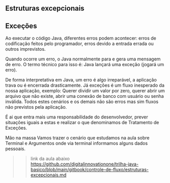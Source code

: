 ## Estruturas excepcionais
## Exceções


Ao executar o código Java, diferentes erros podem acontecer: erros de codificação feitos pelo programador, erros devido a entrada errada ou outros imprevistos.

Quando ocorre um erro, o Java normalmente para e gera uma mensagem de erro. O termo técnico para isso é: Java lançará uma exceção (jogará um erro).

De forma interpretativa em Java, um erro é algo irreparável, a aplicação trava ou é encerrada drasticamente. Já exceções é um fluxo inesperado da nossa aplicação, exemplo: Querer dividir um valor por zero, querer abrir um arquivo que não existe, abrir uma conexão de banco com usuário ou senha inválida. Todos estes cenários e os demais não são erros mas sim fluxos não previstos pela aplicação.

É ai que entra mais uma responsabilidade do desenvolvedor, prever situações iguais a estas e realizar o que denominamos de Tratamento de Exceções.

Mão na massa
Vamos trazer o cenário que estudamos na aula sobre Terminal e Argumentos onde via terminal informamos alguns dados pessoais.

>> link da aula abaixo
https://github.com/digitalinnovationone/trilha-java-basico/blob/main/gitbook/controle-de-fluxo/estruturas-excepcionais.md